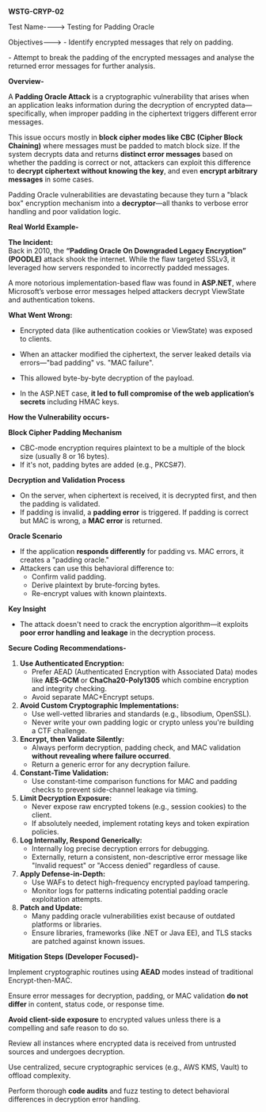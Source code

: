 **WSTG-CRYP-02**

Test Name----\> Testing for Padding Oracle

Objectives---\> \- Identify encrypted messages that rely on padding.

\- Attempt to break the padding of the encrypted messages and analyse the returned error messages for further analysis.

**Overview-**

A **Padding Oracle Attack** is a cryptographic vulnerability that arises when an application leaks information during the decryption of encrypted data—specifically, when improper padding in the ciphertext triggers different error messages.

This issue occurs mostly in **block cipher modes like CBC (Cipher Block Chaining)** where messages must be padded to match block size. If the system decrypts data and returns **distinct error messages** based on whether the padding is correct or not, attackers can exploit this difference to **decrypt ciphertext without knowing the key**, and even **encrypt arbitrary messages** in some cases.

Padding Oracle vulnerabilities are devastating because they turn a "black box" encryption mechanism into a **decryptor**—all thanks to verbose error handling and poor validation logic.

**Real World Example-**

**The Incident:**  
Back in 2010, the **“Padding Oracle On Downgraded Legacy Encryption” (POODLE)** attack shook the internet. While the flaw targeted SSLv3, it leveraged how servers responded to incorrectly padded messages.

A more notorious implementation-based flaw was found in **ASP.NET**, where Microsoft’s verbose error messages helped attackers decrypt ViewState and authentication tokens.

**What Went Wrong:**

* Encrypted data (like authentication cookies or ViewState) was exposed to clients.

* When an attacker modified the ciphertext, the server leaked details via errors—"bad padding" vs. "MAC failure".

* This allowed byte-by-byte decryption of the payload.

* In the ASP.NET case, **it led to full compromise of the web application’s secrets** including HMAC keys.

**How the Vulnerability occurs-**

**Block Cipher Padding Mechanism**

* CBC-mode encryption requires plaintext to be a multiple of the block size (usually 8 or 16 bytes).  
* If it's not, padding bytes are added (e.g., PKCS\#7).

**Decryption and Validation Process**

* On the server, when ciphertext is received, it is decrypted first, and then the padding is validated.  
* If padding is invalid, a **padding error** is triggered. If padding is correct but MAC is wrong, a **MAC error** is returned.

**Oracle Scenario**

* If the application **responds differently** for padding vs. MAC errors, it creates a "padding oracle."  
* Attackers can use this behavioral difference to:  
  * Confirm valid padding.  
  * Derive plaintext by brute-forcing bytes.  
  * Re-encrypt values with known plaintexts.

**Key Insight**

* The attack doesn't need to crack the encryption algorithm—it exploits **poor error handling and leakage** in the decryption process.

**Secure Coding Recommendations-**

1. **Use Authenticated Encryption:**  
   * Prefer AEAD (Authenticated Encryption with Associated Data) modes like **AES-GCM** or **ChaCha20-Poly1305** which combine encryption and integrity checking.  
   * Avoid separate MAC+Encrypt setups.  
2. **Avoid Custom Cryptographic Implementations:**  
   * Use well-vetted libraries and standards (e.g., libsodium, OpenSSL).  
   * Never write your own padding logic or crypto unless you're building a CTF challenge.  
3. **Encrypt, then Validate Silently:**  
   * Always perform decryption, padding check, and MAC validation **without revealing where failure occurred**.  
   * Return a generic error for any decryption failure.  
4. **Constant-Time Validation:**  
   * Use constant-time comparison functions for MAC and padding checks to prevent side-channel leakage via timing.  
5. **Limit Decryption Exposure:**  
   * Never expose raw encrypted tokens (e.g., session cookies) to the client.  
   * If absolutely needed, implement rotating keys and token expiration policies.  
6. **Log Internally, Respond Generically:**  
   * Internally log precise decryption errors for debugging.  
   * Externally, return a consistent, non-descriptive error message like "Invalid request" or "Access denied" regardless of cause.  
7. **Apply Defense-in-Depth:**  
   * Use WAFs to detect high-frequency encrypted payload tampering.  
   * Monitor logs for patterns indicating potential padding oracle exploitation attempts.  
8. **Patch and Update:**  
   * Many padding oracle vulnerabilities exist because of outdated platforms or libraries.  
   * Ensure libraries, frameworks (like .NET or Java EE), and TLS stacks are patched against known issues.

**Mitigation Steps (Developer Focused)-**

  Implement cryptographic routines using **AEAD** modes instead of traditional Encrypt-then-MAC.

  Ensure error messages for decryption, padding, or MAC validation **do not differ** in content, status code, or response time.

  **Avoid client-side exposure** to encrypted values unless there is a compelling and safe reason to do so.

  Review all instances where encrypted data is received from untrusted sources and undergoes decryption.

  Use centralized, secure cryptographic services (e.g., AWS KMS, Vault) to offload complexity.

  Perform thorough **code audits** and fuzz testing to detect behavioral differences in decryption error handling.